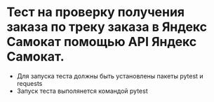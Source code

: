 ﻿# Тест на проверку получения заказа по треку заказа в Яндекс Самокат помощью API Яндекс Самокат.
- Для запуска теста должны быть установлены пакеты pytest и requests
- Запуск теста выполянется командой pytest